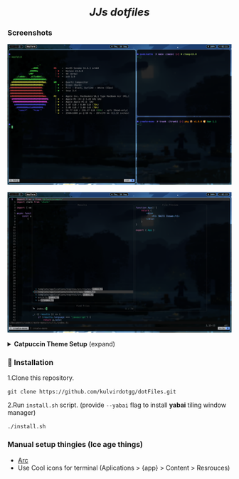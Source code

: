 <h2 align="center">
    <b style="font-size:24px;line-height:24px;vertical-align:middle;">
        <i>JJs dotfiles</i>
    </b>
</h2>

### Screenshots

![](./assets/yabai.png)

![](./assets/nvim.png)

<details>
    <summary>
        <b>Catpuccin Theme Setup</b>
        <span style="font-size:14px;">(expand)</span>
    </summary>

![](./assets/nvim.png)

</details>

### 🚀 Installation

1.Clone this repository.

```
git clone https://github.com/kulvirdotgg/dotFiles.git
```

2.Run `install.sh` script. (provide `--yabai` flag to install **yabai** tiling window manager)

```
./install.sh
```

### Manual setup thingies (Ice age things)
- [Arc](arc.net)
- Use Cool icons for terminal (Aplications > {app} > Content > Resrouces)
